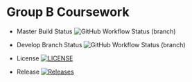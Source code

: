 # Group B Coursework

* Master Build Status ![GitHub Workflow Status (branch)](https://img.shields.io/github/actions/workflow/status/40620378/Group-B-Coursework/main.yml?branch=master)

* Develop Branch Status ![GitHub Workflow Status (branch)](https://img.shields.io/github/actions/workflow/status/40620378/Group-B-Coursework/main.yml?branch=develop)

* License [![LICENSE](https://img.shields.io/github/license/40620378/Group-B-Coursework.svg?style=flat-square)](https://github.com/40620378/Group-B-Coursework/blob/master/LICENSE)

* Release [![Releases](https://img.shields.io/github/release/40620378/Group-B-Coursework/all.svg?style=flat-square)](https://github.com/40620378/Group-B-Coursework/releases)